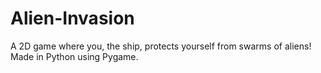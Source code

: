 # Alien-Invasion
A 2D game where you, the ship, protects yourself from swarms of aliens! Made in Python using Pygame.
